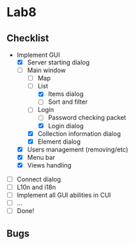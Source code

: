 # Lab8

## Checklist

  - Implement GUI
    - [X] Server starting dialog
    - [ ] Main window
      - [ ] Map
      - [ ] List
        - [X] Items dialog
        - [ ] Sort and filter
      - [ ] Login
        - [ ] Password checking packet
        - [X] Login dialog
      - [X] Collection information dialog
      - [X] Element dialog
    - [X] Users management (removing/etc)
    - [X] Menu bar
    - [X] Views handling
  - [ ] Connect dialog
  - [ ] L10n and i18n
  - [ ] Implement all GUI abilities in CUI
  - [ ] ...
  - [ ] Done!

## Bugs
